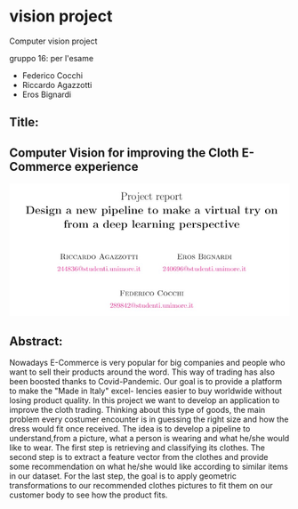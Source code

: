 # vision project
Computer vision project 

 gruppo 16: per l'esame

 - Federico Cocchi
 - Riccardo Agazzotti
 - Eros Bignardi

 ## Title:
 ## Computer Vision for improving the Cloth E-Commerce experience
 
![nome](utils/head.jpg)

## Abstract:

Nowadays E-Commerce is very popular for big companies and people who want to sell
their products around the word. This way of trading has also been boosted thanks to
Covid-Pandemic. Our goal is to provide a platform to make the "Made in Italy" excel-
lencies easier to buy worldwide without losing product quality. In this project we want to
develop an application to improve the cloth trading. Thinking about this type of goods,
the main problem every costumer encounter is in guessing the right size and how the dress
would fit once received. The idea is to develop a pipeline to understand,from a picture,
what a person is wearing and what he/she would like to wear. The first step is retrieving
and classifying its clothes. The second step is to extract a feature vector from the clothes
and provide some recommendation on what he/she would like according to similar items
in our dataset. For the last step, the goal is to apply geometric transformations to our
recommended clothes pictures to fit them on our customer body to see how the product
fits.
